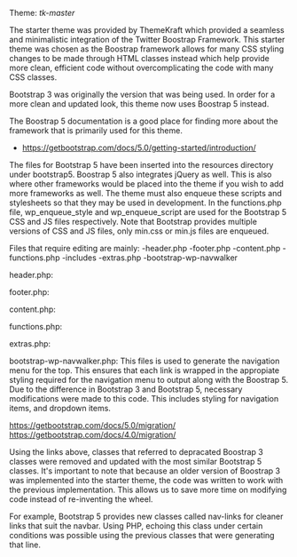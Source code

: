 Theme: _tk-master_

The starter theme was provided by ThemeKraft which provided a seamless and minimalistic integration of the Twitter Boostrap Framework. This starter theme was chosen as the Boostrap framework allows for many CSS styling changes to be made through HTML classes instead which help provide more clean, efficient code without overcomplicating the code with many CSS classes. 

Bootstrap 3 was originally the version that was being used. In order for a more clean and updated look, this theme now uses Boostrap 5 instead. 

The Boostrap 5 documentation is a good place for finding more about the framework that is primarily used for this theme.

- https://getbootstrap.com/docs/5.0/getting-started/introduction/

The files for Bootstrap 5 have been inserted into the resources directory under bootstrap5. Boostrap 5 also integrates jQuery as well. This is also where other frameworks would be placed into the theme if you wish to add more frameworks as well. The theme must also enqueue these scripts and stylesheets so that they may be used in development. In the functions.php file, wp_enqueue_style and wp_enqueue_script are used for the Bootstrap 5 CSS and JS files respectively. Note that Bootstrap provides multiple versions of CSS and JS files, only min.css or min.js files are enqueued.

Files that require editing are mainly:
    -header.php
    -footer.php
    -content.php
    -functions.php
    -includes
        -extras.php
        -bootstrap-wp-navwalker

header.php:


footer.php:


content.php:


functions.php:


extras.php:


bootstrap-wp-navwalker.php: This files is used to generate the navigation menu for the top. This ensures that each link is wrapped in the 
appropiate styling required for the navigation menu to output along with the Boostrap 5. Due to the difference in Bootstrap 3 and Bootstrap 5, necessary modifications were made to this code. This includes styling for navigation items, and dropdown items. 

https://getbootstrap.com/docs/5.0/migration/
https://getbootstrap.com/docs/4.0/migration/

Using the links above, classes that referred to depracated Boostrap 3 classes were removed and updated with the most similar Bootstrap 5 
classes. It's important to note that because an older version of Boostrap 3 was implemented into the starter theme, the code was written to 
work with the previous implementation. This allows us to save more time on modifying code instead of re-inventing the wheel. 

For example, 
Bootstrap 5 provides new classes called nav-links for cleaner links that suit the navbar. Using PHP, echoing this class under certain 
conditions was possible using the previous classes that were generating that line. 




